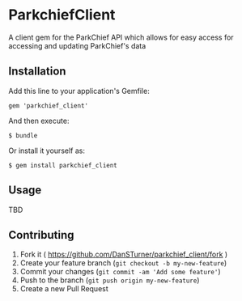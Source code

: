 # ParkchiefClient

A client gem for the ParkChief API which allows for easy access for accessing and updating ParkChief's data

## Installation

Add this line to your application's Gemfile:

    gem 'parkchief_client'

And then execute:

    $ bundle

Or install it yourself as:

    $ gem install parkchief_client

## Usage

TBD

## Contributing

1. Fork it ( https://github.com/DanSTurner/parkchief_client/fork )
2. Create your feature branch (`git checkout -b my-new-feature`)
3. Commit your changes (`git commit -am 'Add some feature'`)
4. Push to the branch (`git push origin my-new-feature`)
5. Create a new Pull Request
